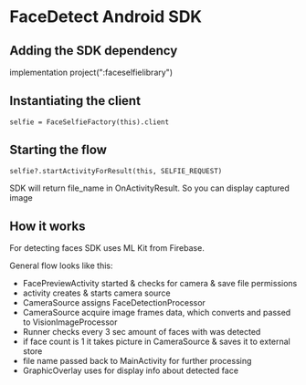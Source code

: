 # FaceDetect Android SDK

## Adding the SDK dependency

implementation project(":faceselfielibrary")

## Instantiating the client

```selfie = FaceSelfieFactory(this).client```

## Starting the flow

`selfie?.startActivityForResult(this, SELFIE_REQUEST)`

SDK will return file_name in OnActivityResult. So you can display captured image

## How it works

For detecting faces SDK uses ML Kit from Firebase.

General flow looks like this:

- FacePreviewActivity started & checks for camera & save file permissions
- activity creates & starts camera source
- CameraSource assigns FaceDetectionProcessor
- CameraSource acquire image frames data, which converts and passed to VisionImageProcessor
- Runner checks every 3 sec amount of faces with was detected
- if face count is 1 it takes picture in CameraSource & saves it to external store
- file name passed back to MainActivity for further processing
- GraphicOverlay uses for display info about detected face
